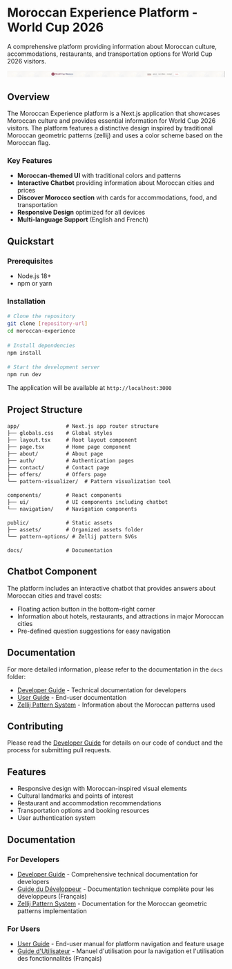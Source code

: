 # Moroccan Experience Platform - World Cup 2026

A comprehensive platform providing information about Moroccan culture, accommodations, restaurants, and transportation options for World Cup 2026 visitors.

![Screenshot](/screenshot.png)

## Overview

The Moroccan Experience platform is a Next.js application that showcases Moroccan culture and provides essential information for World Cup 2026 visitors. The platform features a distinctive design inspired by traditional Moroccan geometric patterns (zellij) and uses a color scheme based on the Moroccan flag.

### Key Features

- **Moroccan-themed UI** with traditional colors and patterns
- **Interactive Chatbot** providing information about Moroccan cities and prices
- **Discover Morocco section** with cards for accommodations, food, and transportation
- **Responsive Design** optimized for all devices
- **Multi-language Support** (English and French)

## Quickstart

### Prerequisites

- Node.js 18+
- npm or yarn

### Installation

```bash
# Clone the repository
git clone [repository-url]
cd moroccan-experience

# Install dependencies
npm install

# Start the development server
npm run dev
```

The application will be available at `http://localhost:3000`

## Project Structure

```
app/               # Next.js app router structure
├── globals.css    # Global styles
├── layout.tsx     # Root layout component
├── page.tsx       # Home page component
├── about/         # About page
├── auth/          # Authentication pages
├── contact/       # Contact page
├── offers/        # Offers page
└── pattern-visualizer/  # Pattern visualization tool

components/        # React components
├── ui/            # UI components including chatbot
└── navigation/    # Navigation components

public/            # Static assets
├── assets/        # Organized assets folder
└── pattern-options/ # Zellij pattern SVGs

docs/              # Documentation
```

## Chatbot Component

The platform includes an interactive chatbot that provides answers about Moroccan cities and travel costs:

- Floating action button in the bottom-right corner
- Information about hotels, restaurants, and attractions in major Moroccan cities
- Pre-defined question suggestions for easy navigation

## Documentation

For more detailed information, please refer to the documentation in the `docs` folder:

- [Developer Guide](./docs/developer-guide.md) - Technical documentation for developers
- [User Guide](./docs/user-guide.md) - End-user documentation
- [Zellij Pattern System](./docs/zellij-pattern-system.md) - Information about the Moroccan patterns used

## Contributing

Please read the [Developer Guide](./docs/developer-guide.md) for details on our code of conduct and the process for submitting pull requests.

## Features

- Responsive design with Moroccan-inspired visual elements
- Cultural landmarks and points of interest
- Restaurant and accommodation recommendations
- Transportation options and booking resources
- User authentication system

## Documentation

### For Developers
- [Developer Guide](/docs/developer-guide.md) - Comprehensive technical documentation for developers
- [Guide du Développeur](/docs/developer-guide-fr.md) - Documentation technique complète pour les développeurs (Français)
- [Zellij Pattern System](/docs/zellij-pattern-system.md) - Documentation for the Moroccan geometric patterns implementation

### For Users
- [User Guide](/docs/user-guide.md) - End-user manual for platform navigation and feature usage
- [Guide d'Utilisateur](/docs/user-guide-fr.md) - Manuel d'utilisation pour la navigation et l'utilisation des fonctionnalités (Français)